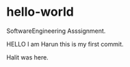 # hello-world
SoftwareEngineering Asssignment.


HELLO I am Harun this is my first commit.

Halit was here.

